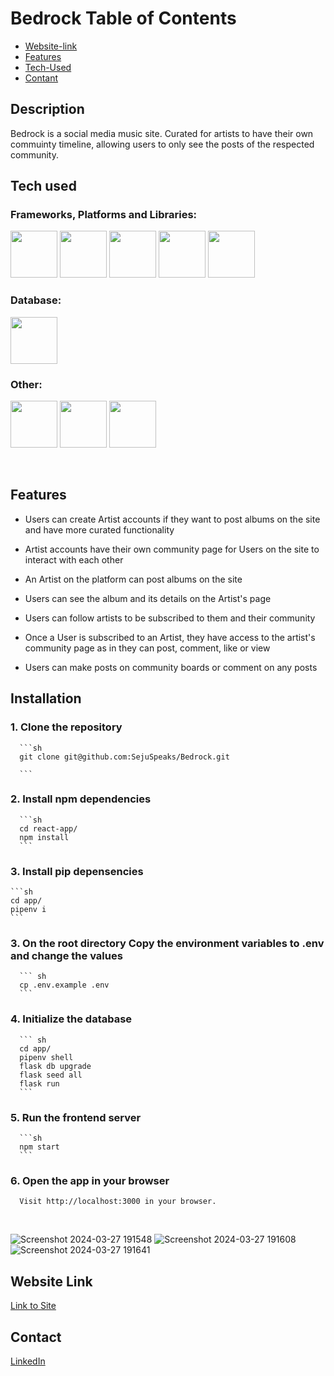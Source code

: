 # Bedrock Table of Contents
- [Website-link](#website-link)
- [Features](#features)
- [Tech-Used](#tech-used)
- [Contant](#contact)


## Description
Bedrock is a social media music site. Curated for artists to have their own commuinty timeline, allowing users to only see the posts of the respected community.

## Tech used

### Frameworks, Platforms and Libraries:
<p float="left">
<img src="https://cdn.jsdelivr.net/gh/devicons/devicon@latest/icons/python/python-original.svg" style="width:75px;" />
<img src="https://cdn.jsdelivr.net/gh/devicons/devicon/icons/redux/redux-original.svg" style="width:75px;" />
<img src="https://cdn.jsdelivr.net/gh/devicons/devicon@latest/icons/flask/flask-original.svg" style="width:75px;" />
<img src="https://cdn.jsdelivr.net/gh/devicons/devicon/icons/html5/html5-plain-wordmark.svg" style="width:75px;" />
<img src="https://cdn.jsdelivr.net/gh/devicons/devicon/icons/css3/css3-plain-wordmark.svg" style="width:75px;" />
</p>

### Database:
<img src="https://cdn.jsdelivr.net/gh/devicons/devicon@latest/icons/postgresql/postgresql-plain.svg" style="width:75px;" />

### Other:
<p float="left">
<img src="https://cdn.jsdelivr.net/gh/devicons/devicon@latest/icons/docker/docker-plain.svg" style="width:75px;" />
<img src="https://cdn.jsdelivr.net/gh/devicons/devicon/icons/vscode/vscode-original-wordmark.svg" style="width:75px;" />
<img src="https://partner.zoom.us/wp-content/uploads/2022/12/2022_Zoom-AWS_Lockup_RGB-1-e1672857797889-1024x760.png" style="width:75px;" />
</p>

<br>


## Features

- Users can create Artist accounts if they want to post albums on the site and have more curated functionality

- Artist accounts have their own community page for Users on the site to interact with each other

- An Artist on the platform can post albums on the site
- Users can see the album and its details on the Artist's page

- Users can follow artists to be subscribed to them and their community
- Once a User is subscribed to an Artist, they have access to the artist's community page as in they can post, comment, like or view

- Users can make posts on community boards or comment on any posts


## Installation

   ### 1. Clone the repository
      ```sh
      git clone git@github.com:SejuSpeaks/Bedrock.git

      ```
   ### 2. Install npm dependencies
      ```sh
      cd react-app/
      npm install
      ```
### 3. Install pip depensencies
    ```sh
    cd app/
    pipenv i
    ```
   ### 3. On the root directory Copy the environment variables to .env and change the values
      ``` sh
      cp .env.example .env
      ```
   ### 4. Initialize the database
      ``` sh
      cd app/
      pipenv shell
      flask db upgrade
      flask seed all
      flask run
      ```
   ### 5. Run the frontend server
      ```sh
      npm start
      ```
   ### 6. Open the app in your browser

      Visit http://localhost:3000 in your browser.

<br>

![Screenshot 2024-03-27 191548](https://github.com/SejuSpeaks/Bedrock/assets/80376392/100e9965-676f-4479-bb99-0afedc3416fa)
![Screenshot 2024-03-27 191608](https://github.com/SejuSpeaks/Bedrock/assets/80376392/e0b4d44d-ed40-45fe-b120-7e1a1b7b0634)
![Screenshot 2024-03-27 191641](https://github.com/SejuSpeaks/Bedrock/assets/80376392/96edc6a4-340c-4d00-b7d6-982910830cff)


## Website Link
[Link to Site](https://bedrock.onrender.com/)

## Contact
 [LinkedIn](www.linkedin.com/in/elvis-bueno-1b943325a)
